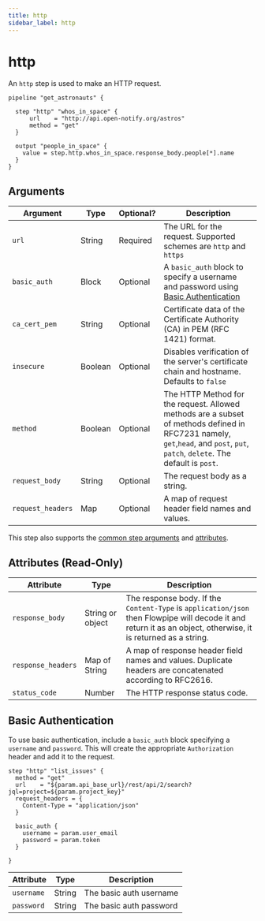 ```yaml
---
title: http
sidebar_label: http
---
```


# http

An `http` step is used to make an HTTP request.


```hcl
pipeline "get_astronauts" {

  step "http" "whos_in_space" {
      url    = "http://api.open-notify.org/astros"
      method = "get"
  }

  output "people_in_space" {
    value = step.http.whos_in_space.response_body.people[*].name
  }
}
```


## Arguments

| Argument        | Type    | Optional?  | Description
|-----------------|---------|------------|-----------------
| `url`	          | String	| Required	  | The URL for the request. Supported schemes are `http` and `https`
| `basic_auth`    | Block   | Optional   | A `basic_auth` block to specify a username and password using [Basic Authentication](#basic-authentication)
| `ca_cert_pem`   | String  | Optional   | Certificate data of the Certificate Authority (CA) in PEM (RFC 1421) format.
| `insecure`      | Boolean | Optional   | Disables verification of the server's certificate chain and hostname. Defaults to `false`
| `method`        | Boolean | Optional   | The HTTP Method for the request. Allowed methods are a subset of methods defined in RFC7231 namely, `get`,`head`, and `post`, `put`, `patch`, `delete`. The default is `post`.
| `request_body`  | String  | Optional   | The request body as a string.
| `request_headers` | Map   | Optional   | A map of request header field names and values.


This step also supports the [common step arguments](/docs/flowpipe-hcl/step/index#common-step-arguments) and [attributes](/docs/flowpipe-hcl/step/index#common-step-attributes-read-only).

## Attributes (Read-Only)

| Attribute       | Type    |  Description
|-----------------|---------|-----------------
| `response_body` | String or object  | The response body. If the `Content-Type` is `application/json` then Flowpipe will decode it and return it as an object, otherwise, it is returned as a string.
| `response_headers` | Map of String | A map of response header field names and values. Duplicate headers are concatenated according to RFC2616.
| `status_code`   | Number  | The HTTP response status code.


## Basic Authentication
To use basic authentication, include a `basic_auth` block specifying a `username` and `password`.  This will create the appropriate `Authorization` header and add it to the request.

```hcl
step "http" "list_issues" {
  method = "get"
  url    = "${param.api_base_url}/rest/api/2/search?jql=project=${param.project_key}"
  request_headers = {
    Content-Type = "application/json"
  }

  basic_auth {
    username = param.user_email
    password = param.token
  }

}
```

| Attribute  | Type    |  Description
|------------|---------|-----------------
| `username` | String  | The basic auth username
| `password` | String  | The basic auth password

